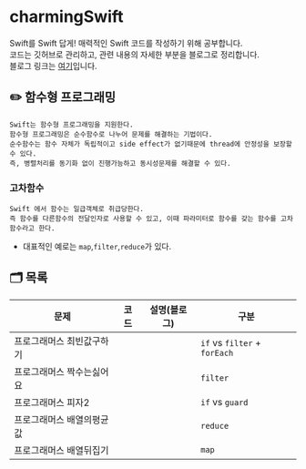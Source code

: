 # charmingSwift
Swift를 Swift 답게! 매력적인 Swift 코드를 작성하기 위해 공부합니다.<br>
코드는 깃허브로 관리하고, 관련 내용의 자세한 부분을 블로그로 정리합니다. <br>
블로그 링크는 [여기](https://velog.io/@iammiori/CharmingSwift-0.-Swift를-Swift-답게-코드를-작성하자)입니다.

## ✏️ 함수형 프로그래밍
```
Swift는 함수형 프로그래밍을 지원한다.
함수형 프로그래밍은 순수함수로 나누어 문제를 해결하는 기법이다.
순수함수는 함수 자체가 독립적이고 side effect가 없기때문에 thread에 안정성을 보장할 수 있다.
즉, 병렬처리를 동기화 없이 진행가능하고 동시성문제를 해결할 수 있다.
```
### 고차함수
```
Swift 에서 함수는 일급객체로 취급당한다. 
즉 함수를 다른함수의 전달인자로 사용할 수 있고, 이때 파라미터로 함수를 갖는 함수를 고차함수라고 한다.
```
- 대표적인 예로는 `map`,`filter`,`reduce`가 있다.

## 🗂 목록
|문제|코드|설명(블로그)|구분|
|------|---|---|---|
|프로그래머스 최빈값구하기|||`if` vs `filter` + `forEach`|
|프로그래머스 짝수는싫어요|||`filter`|
|프로그래머스 피자2|||`if` vs `guard`|
|프로그래머스 배열의평균값|||`reduce`|
|프로그래머스 배열뒤집기|||`map`|
